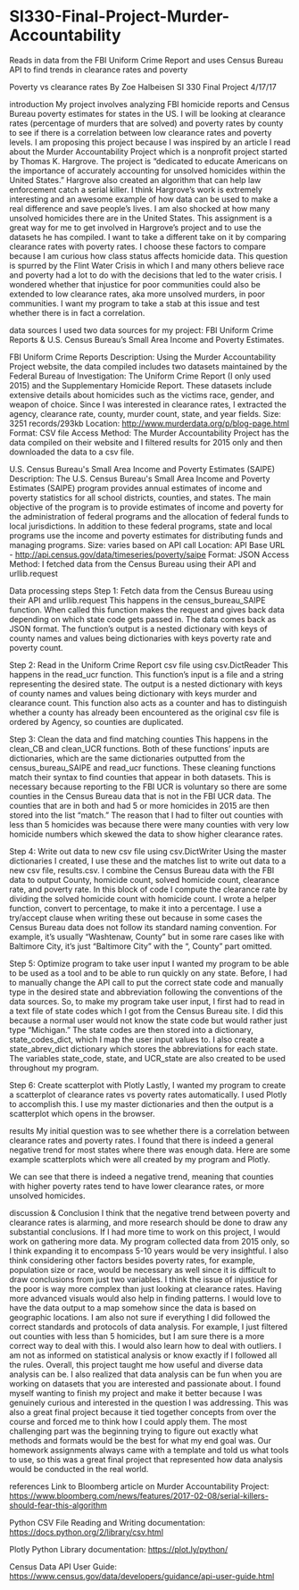 # SI330-Final-Project-Murder-Accountability
Reads in data from the FBI Uniform Crime Report and uses Census Bureau API to find trends in clearance rates and poverty




Poverty 
vs 
clearance rates 
By Zoe Halbeisen
SI 330 Final Project
4/17/17

introduction
My project involves analyzing FBI homicide reports and Census Bureau poverty estimates for states in the US. I will be looking at clearance rates (percentage of murders that are solved) and poverty rates by county to see if there is a correlation between low clearance rates and poverty levels. 
I am proposing this project because I was inspired by an article I read about the Murder Accountability Project which is a nonprofit project started by Thomas K. Hargrove. The project is “dedicated to educate Americans on the importance of accurately accounting for unsolved homicides within the United States.” Hargrove also created an algorithm that can help law enforcement catch a serial killer. I think Hargrove’s work is extremely interesting and an awesome example of how data can be used to make a real difference and save people’s lives. I am also shocked at how many unsolved homicides there are in the United States. This assignment is a great way for me to get involved in Hargrove’s project and to use the datasets he has compiled. 
I want to take a different take on it by comparing clearance rates with poverty rates. I choose these factors to compare because I am curious how class status affects homicide data. This question is spurred by the Flint Water Crisis in which I and many others believe race and poverty had a lot to do with the decisions that led to the water crisis. I wondered whether that injustice for poor communities could also be extended to low clearance rates, aka more unsolved murders, in poor communities. I want my program to take a stab at this issue and test whether there is in fact a correlation. 

data sources
I used two data sources for my project: FBI Uniform Crime Reports & U.S. Census Bureau’s Small Area Income and Poverty Estimates.

FBI Uniform Crime Reports
Description: Using the Murder Accountability Project website, the data compiled includes two datasets maintained by the Federal Bureau of Investigation: The Uniform Crime Report (I only used 2015) and the Supplementary Homicide Report. These datasets include extensive details about homicides such as the victims race, gender, and weapon of choice. Since I was interested in clearance rates, I extracted the agency, clearance rate, county, murder count, state, and year fields. 
Size: 3251 records/293kb
Location: http://www.murderdata.org/p/blog-page.html
Format: CSV file
Access Method: The Murder Accountability Project has the data compiled on their website and I filtered results for 2015 only and then downloaded the data to a csv file.

U.S. Census Bureau's Small Area Income and Poverty Estimates (SAIPE)
Description: The U.S. Census Bureau's Small Area Income and Poverty Estimates (SAIPE) program provides annual estimates of income and poverty statistics for all school districts, counties, and states. The main objective of the program is to provide estimates of income and poverty for the administration of federal programs and the allocation of federal funds to local jurisdictions. In addition to these federal programs, state and local programs use the income and poverty estimates for distributing funds and managing programs.
Size: varies based on API call
Location: API Base URL - http://api.census.gov/data/timeseries/poverty/saipe 
Format: JSON 
Access Method: I fetched data from the Census Bureau using their API and urllib.request

Data processing steps
Step 1: Fetch data from the Census Bureau using their API and urllib.request
This happens in the census_bureau_SAIPE function. When called this function makes the request and gives back data depending on which state code gets passed in. The data comes back as JSON format. The function’s output is a nested dictionary with keys of county names and values being dictionaries with keys poverty rate and poverty count. 

Step 2: Read in the Uniform Crime Report csv file using csv.DictReader
This happens in the read_ucr function. This function’s input is a file and a string representing the desired state. The output is a nested dictionary with keys of county names and values being dictionary with keys murder and clearance count. This function also acts as a counter and has to distinguish whether a county has already been encountered as the original csv file is ordered by Agency, so counties are duplicated. 

Step 3: Clean the data and find matching counties
This happens in the clean_CB and clean_UCR functions. Both of these functions’ inputs are dictionaries, which are the same dictionaries outputted from the census_bureau_SAIPE and read_ucr functions. These cleaning functions match their syntax to find counties that appear in both datasets. This is necessary because reporting to the FBI UCR is voluntary so there are some counties in the Census Bureau data that is not in the FBI UCR data. The counties that are in both and had 5 or more homicides in 2015 are then stored into the list “match.” The reason that I had to filter out counties with less than 5 homicides was because there were many counties with very low homicide numbers which skewed the data to show higher clearance rates.  

Step 4: Write out data to new csv file using csv.DictWriter
Using the master dictionaries I created, I use these and the matches list to write out data to a new csv file, results.csv. I combine the Census Bureau data with the FBI data to output County, homicide count, solved homicide count, clearance rate, and poverty rate. In this block of code I compute the clearance rate by dividing the solved homicide count with homicide count. I wrote a helper function, convert to percentage, to make it into a percentage. I use a try/accept clause when writing these out because in some cases the Census Bureau data does not follow its standard naming convention. For example, it’s usually “Washtenaw, County” but in some rare cases like with Baltimore City, it’s just “Baltimore City” with the “, County” part omitted. 

Step 5: Optimize program to take user input
I wanted my program to be able to be used as a tool and to be able to run quickly on any state. Before, I had to manually change the API call to put the correct state code and manually type in the desired state and abbreviation following the conventions of the data sources. So, to make my program take user input, I first had to read in a text file of state codes which I got from the Census Bureau site. I did this because a normal user would not know the state code but would rather just type “Michigan.” The state codes are then stored into a dictionary, state_codes_dict, which I map the user input values to. I also create a state_abrev_dict dictionary which stores the abbreviations for each state. The variables state_code, state, and UCR_state are also created to be used throughout my program. 

Step 6: Create scatterplot with Plotly
Lastly, I wanted my program to create a scatterplot of clearance rates vs poverty rates automatically. I used Plotly to accomplish this. I use my master dictionaries and then the output is a scatterplot which opens in the browser. 

results
	My initial question was to see whether there is a correlation between clearance rates and poverty rates. I found that there is indeed a general negative trend for most states where there was enough data. Here are some example scatterplots which were all created by my program and Plotly. 



We can see that there is indeed a negative trend, meaning that counties with higher poverty rates tend to have lower clearance rates, or more unsolved homicides. 

discussion & Conclusion
I think that the negative trend between poverty and clearance rates is alarming, and more research should be done to draw any substantial conclusions. If I had more time to work on this project, I would work on gathering more data. My program collected data from 2015 only, so I think expanding it to encompass 5-10 years would be very insightful. I also think considering other factors besides poverty rates, for example, population size or race, would be necessary as well since it is difficult to draw conclusions from just two variables. I think the issue of injustice for the poor is way more complex than just looking at clearance rates. Having more advanced visuals would also help in finding patterns. I would love to have the data output to a map somehow since the data is based on geographic locations. I am also not sure if everything I did followed the correct standards and protocols of data analysis. For example, I just filtered out counties with less than 5 homicides, but I am sure there is a more correct way to deal with this. I would also learn how to deal with outliers. I am not as informed on statistical analysis or know exactly if I followed all the rules. 
Overall, this project taught me how useful and diverse data analysis can be. I also realized that data analysis can be fun when you are working on datasets that you are interested and passionate about. I found myself wanting to finish my project and make it better because I was genuinely curious and interested in the question I was addressing. This was also a great final project because it tied together concepts from over the course and forced me to think how I could apply them. The most challenging part was the beginning trying to figure out exactly what methods and formats would be the best for what my end goal was. Our homework assignments always came with a template and told us what tools to use, so this was a great final project that represented how data analysis would be conducted in the real world. 

references
Link to Bloomberg article on Murder Accountability Project:
https://www.bloomberg.com/news/features/2017-02-08/serial-killers-should-fear-this-algorithm

Python CSV File Reading and Writing documentation: 
https://docs.python.org/2/library/csv.html

Plotly Python Library documentation:
https://plot.ly/python/

Census Data API User Guide:
https://www.census.gov/data/developers/guidance/api-user-guide.html








